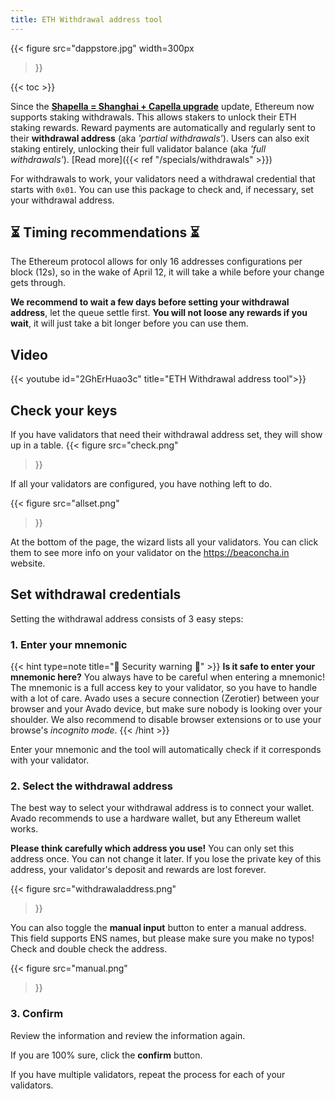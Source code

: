 ```yaml
---
title: ETH Withdrawal address tool
---
```


{{< figure
    src="dappstore.jpg"
    width=300px
>}}

{{< toc >}}


Since the [**Shapella = Shanghai + Capella upgrade**](https://ethereum.org/en/staking/withdrawals/) update, Ethereum now supports staking withdrawals.  This allows stakers to unlock their ETH staking rewards. Reward payments are automatically and regularly sent to their **withdrawal address** (aka *'partial withdrawals'*). Users can also exit staking entirely, unlocking their full validator balance (aka *'full withdrawals'*).
[Read more]({{< ref "/specials/withdrawals" >}})

For withdrawals to work, your validators need a withdrawal credential that starts with `0x01`. You can use this package to check and, if necessary, set your withdrawal address.

## ⏳ Timing recommendations ⏳

The Ethereum protocol allows for only 16 addresses configurations per block (12s), so in the wake of April 12, it will take a while before your change gets through.

**We recommend to wait a few days before setting your withdrawal address**, let the queue settle first. **You will not loose any rewards if you wait**, it will just take a bit longer before you can use them.

## Video

{{< youtube id="2GhErHuao3c" title="ETH Withdrawal address tool">}}

## Check your keys

If you have validators that need their withdrawal address set, they will show up in a table.
{{< figure
    src="check.png"
>}}

If all your validators are configured, you have nothing left to do.

{{< figure
    src="allset.png"
>}}

At the bottom of the page, the wizard lists all your validators. You can click them to see more info on your validator on the <https://beaconcha.in> website.


## Set withdrawal credentials

Setting the withdrawal address consists of 3 easy steps:

### 1. Enter your mnemonic

{{< hint type=note title="🥷 Security warning 🥷" >}}
**Is it safe to enter your mnemonic here?** You always have to be careful when entering a mnemonic! The mnemonic is a full access key to your validator, so you have to handle with a lot of care. Avado uses a secure connection (Zerotier) between your browser and your Avado device, but make sure nobody is looking over your shoulder. We also recommend to disable browser extensions or to use your browse's *incognito mode*.
{{< /hint >}}

Enter your mnemonic and the tool will automatically check if it corresponds with your validator.

### 2. Select the withdrawal address

The best way to select your withdrawal address is to connect your wallet. Avado recommends to use a hardware wallet, but any Ethereum wallet works.

**Please think carefully which address you use!** You can only set this address once. You can not change it later. If you lose the private key of this address, your validator's deposit and rewards are lost forever.

{{< figure
    src="withdrawaladdress.png"
>}}

You can also toggle the **manual input** button to enter a manual address. This field supports ENS names, but please make sure you make no typos! Check and double check the address.

{{< figure
    src="manual.png"
>}}

### 3. Confirm

Review the information and review the information again.

If you are 100% sure, click the **confirm** button.

If you have multiple validators, repeat the process for each of your validators.